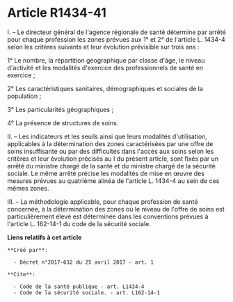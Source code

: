 # Article R1434-41

I. – Le directeur général de l'agence régionale de santé détermine par arrêté pour chaque profession les zones prévues aux 1°
et 2° de l'article L. 1434-4 selon les critères suivants et leur évolution prévisible sur trois ans : 

1° Le nombre, la répartition géographique par classe d'âge, le niveau d'activité et les modalités d'exercice des
professionnels de santé en exercice ; 

2° Les caractéristiques sanitaires, démographiques et sociales de la population ; 

3° Les particularités géographiques ; 

4° La présence de structures de soins. 

II. – Les indicateurs et les seuils ainsi que leurs modalités d'utilisation, applicables à la détermination des zones
caractérisées par une offre de soins insuffisante ou par des difficultés dans l'accès aux soins selon les critères et leur
évolution précisés au I du présent article, sont fixés par un arrêté du ministre chargé de la santé et du ministre chargé de
la sécurité sociale. Le même arrêté précise les modalités de mise en œuvre des mesures prévues au quatrième alinéa de
l'article L. 1434-4 au sein de ces mêmes zones. 

III. – La méthodologie applicable, pour chaque profession de santé concernée, à la détermination des zones où le niveau de
l'offre de soins est particulièrement élevé est déterminée dans les conventions prévues à l'article L. 162-14-1 du code de la
sécurité sociale.

**Liens relatifs à cet article**

	**Créé par**:

	  - Décret n°2017-632 du 25 avril 2017 - art. 1

	**Cite**:

	  - Code de la santé publique - art. L1434-4
	  - Code de la sécurité sociale. - art. L162-14-1
